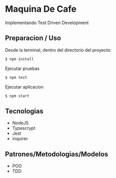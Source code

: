 # Maquina De Cafe 
Implementando Test Driven Development

## Preparacion / Uso
Desde la terminal, dentro del directorio del proyecto:
```bash
$ npm install
```
 Ejecutar pruebas
 ```bash
 $ npm test
```
 Ejecutar aplicacion
 ```bash
 $ npm start
```
## Tecnologias
- NodeJS
- Typescrypt
- Jest
- inquirer

## Patrones/Metodologias/Modelos
- POO
- TDD
